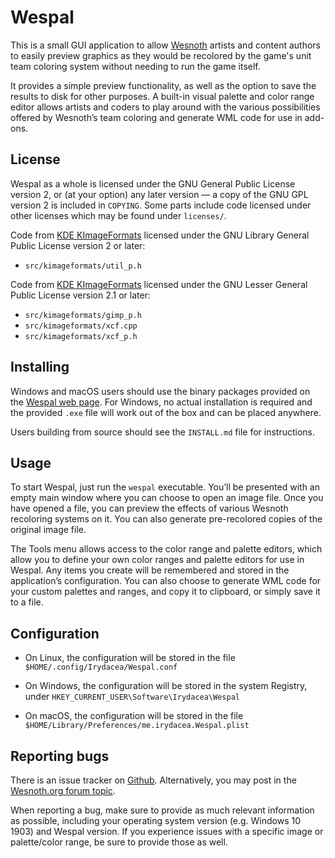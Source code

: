 Wespal
======

This is a small GUI application to allow [Wesnoth][1] artists and content authors to easily preview graphics as they would be recolored by the game's unit team coloring system without needing to run the game itself.

[1]: <https://www.wesnoth.org/>

It provides a simple preview functionality, as well as the option to save the results to disk for other purposes. A built-in visual palette and color range editor allows artists and coders to play around with the various possibilities offered by Wesnoth’s team coloring and generate WML code for use in add-ons.


License
-------

Wespal as a whole is licensed under the GNU General Public License version 2, or (at your option) any later version — a copy of the GNU GPL version 2 is included in `COPYING`. Some parts include code licensed under other licenses which may be found under `licenses/`.

Code from [KDE KImageFormats][2] licensed under the GNU Library General Public License version 2 or later:

 * `src/kimageformats/util_p.h`

Code from [KDE KImageFormats][2] licensed under the GNU Lesser General Public License version 2.1 or later:

 * `src/kimageformats/gimp_p.h`
 * `src/kimageformats/xcf.cpp`
 * `src/kimageformats/xcf_p.h`

[2]: <https://api.kde.org/frameworks/kimageformats/html/index.html>


Installing
----------

Windows and macOS users should use the binary packages provided on the [Wespal web page][3]. For Windows, no actual installation is required and the provided `.exe` file will work out of the box and can be placed anywhere.

[3]: <https://irydacea.me/projects/wespal>

Users building from source should see the `INSTALL.md` file for instructions.


Usage
-----

To start Wespal, just run the `wespal` executable. You’ll be presented with an empty main window where you can choose to open an image file. Once you have opened a file, you can preview the effects of various Wesnoth recoloring systems on it. You can also generate pre-recolored copies of the original image file.

The Tools menu allows access to the color range and palette editors, which allow you to define your own color ranges and palette editors for use in Wespal. Any items you create will be remembered and stored in the application’s configuration. You can also choose to generate WML code for your custom palettes and ranges, and copy it to clipboard, or simply save it to a file.


Configuration
-------------

* On Linux, the configuration will be stored in the file
  `$HOME/.config/Irydacea/Wespal.conf`

* On Windows, the configuration will be stored in the system Registry, under
  `HKEY_CURRENT_USER\Software\Irydacea\Wespal`

* On macOS, the configuration will be stored in the file
  `$HOME/Library/Preferences/me.irydacea.Wespal.plist`


Reporting bugs
--------------

There is an issue tracker on [Github][4]. Alternatively, you may post in the [Wesnoth.org forum topic][5].

[4]: https://github.com/irydacea/morningstar/issues
[5]: https://r.wesnoth.org/t31965

When reporting a bug, make sure to provide as much relevant information as possible, including your operating system version (e.g. Windows 10 1903) and Wespal version. If you experience issues with a specific image or palette/color range, be sure to provide those as well.
